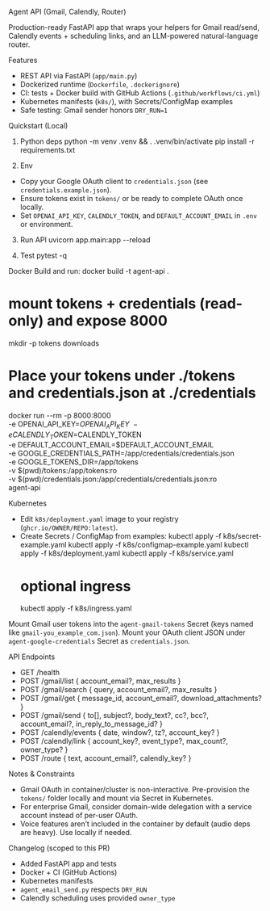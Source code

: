 Agent API (Gmail, Calendly, Router)

Production-ready FastAPI app that wraps your helpers for Gmail read/send, Calendly events + scheduling links, and an LLM-powered natural-language router.

Features
- REST API via FastAPI (`app/main.py`)
- Dockerized runtime (`Dockerfile`, `.dockerignore`)
- CI: tests + Docker build with GitHub Actions (`.github/workflows/ci.yml`)
- Kubernetes manifests (`k8s/`), with Secrets/ConfigMap examples
- Safe testing: Gmail sender honors `DRY_RUN=1`

Quickstart (Local)
1) Python deps
  python -m venv .venv && . .venv/bin/activate
  pip install -r requirements.txt

2) Env
- Copy your Google OAuth client to `credentials.json` (see `credentials.example.json`).
- Ensure tokens exist in `tokens/` or be ready to complete OAuth once locally.
- Set `OPENAI_API_KEY`, `CALENDLY_TOKEN`, and `DEFAULT_ACCOUNT_EMAIL` in `.env` or environment.

3) Run API
  uvicorn app.main:app --reload

4) Test
  pytest -q

Docker
Build and run:
  docker build -t agent-api .
  # mount tokens + credentials (read-only) and expose 8000
  mkdir -p tokens downloads
  # Place your tokens under ./tokens and credentials.json at ./credentials
  docker run --rm -p 8000:8000 \
    -e OPENAI_API_KEY=$OPENAI_API_KEY \
    -e CALENDLY_TOKEN=$CALENDLY_TOKEN \
    -e DEFAULT_ACCOUNT_EMAIL=$DEFAULT_ACCOUNT_EMAIL \
    -e GOOGLE_CREDENTIALS_PATH=/app/credentials/credentials.json \
    -e GOOGLE_TOKENS_DIR=/app/tokens \
    -v $(pwd)/tokens:/app/tokens:ro \
    -v $(pwd)/credentials.json:/app/credentials/credentials.json:ro \
    agent-api

Kubernetes
- Edit `k8s/deployment.yaml` image to your registry (`ghcr.io/OWNER/REPO:latest`).
- Create Secrets / ConfigMap from examples:
  kubectl apply -f k8s/secret-example.yaml
  kubectl apply -f k8s/configmap-example.yaml
  kubectl apply -f k8s/deployment.yaml
  kubectl apply -f k8s/service.yaml
  # optional ingress
  kubectl apply -f k8s/ingress.yaml

Mount Gmail user tokens into the `agent-gmail-tokens` Secret (keys named like `gmail-you_example_com.json`). Mount your OAuth client JSON under `agent-google-credentials` Secret as `credentials.json`.

API Endpoints
- GET /health
- POST /gmail/list { account_email?, max_results }
- POST /gmail/search { query, account_email?, max_results }
- POST /gmail/get { message_id, account_email?, download_attachments? }
- POST /gmail/send { to[], subject?, body_text?, cc?, bcc?, account_email?, in_reply_to_message_id? }
- POST /calendly/events { date, window?, tz?, account_key? }
- POST /calendly/link { account_key?, event_type?, max_count?, owner_type? }
- POST /route { text, account_email?, calendly_key? }

Notes & Constraints
- Gmail OAuth in container/cluster is non-interactive. Pre-provision the `tokens/` folder locally and mount via Secret in Kubernetes.
- For enterprise Gmail, consider domain-wide delegation with a service account instead of per-user OAuth.
- Voice features aren’t included in the container by default (audio deps are heavy). Use locally if needed.

Changelog (scoped to this PR)
- Added FastAPI app and tests
- Docker + CI (GitHub Actions)
- Kubernetes manifests
- `agent_email_send.py` respects `DRY_RUN`
- Calendly scheduling uses provided `owner_type`

